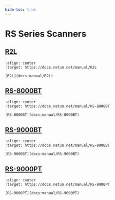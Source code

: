 ```yaml
---
hide-toc: true
---
```


# RS Series Scanners

## [R2L](docs:manual/R2L)

```{figure} ../media/series/R2L.jpg
:align: center
:target: https://docs.netum.net/manual/R2L

[R2L](docs:manual/R2L)
```

## [RS-8000BT](docs:manual/RS-8000BT)


```{figure} ../media/series/RS-8000BT.jpg
:align: center
:target: https://docs.netum.net/manual/RS-8000BT

[RS-8000BT](docs:manual/RS-8000BT)
```

## [RS-9000BT](docs:manual/RS-9000BT)

```{figure} ../media/series/RS-9000BT.jpg
:align: center
:target: https://docs.netum.net/manual/RS-9000BT

[RS-9000BT](docs:manual/RS-9000BT)
```

## [RS-9000PT](docs:manual/RS-9000PT)

```{figure} ../media/series/RS-9000PT.jpg
:align: center
:target: https://docs.netum.net/manual/RS-9000PT

[RS-9000PT](docs:manual/RS-9000PT)
```
